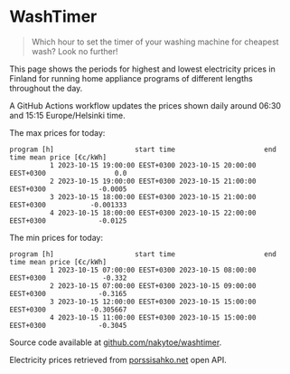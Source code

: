 
# WashTimer

> Which hour to set the timer of your washing machine for cheapest wash? Look no further!

This page shows the periods for highest and lowest electricity prices in Finland 
for running home appliance programs of different lengths throughout the day. 

A GitHub Actions workflow updates the prices shown daily around 06:30 and 15:15 Europe/Helsinki time.

The max prices for today:

	program [h]                    start time                      end time mean price [€c/kWh]
	          1 2023-10-15 19:00:00 EEST+0300 2023-10-15 20:00:00 EEST+0300                 0.0
	          2 2023-10-15 19:00:00 EEST+0300 2023-10-15 21:00:00 EEST+0300             -0.0005
	          3 2023-10-15 18:00:00 EEST+0300 2023-10-15 21:00:00 EEST+0300           -0.001333
	          4 2023-10-15 18:00:00 EEST+0300 2023-10-15 22:00:00 EEST+0300             -0.0125

The min prices for today:

	program [h]                    start time                      end time mean price [€c/kWh]
	          1 2023-10-15 07:00:00 EEST+0300 2023-10-15 08:00:00 EEST+0300              -0.332
	          2 2023-10-15 07:00:00 EEST+0300 2023-10-15 09:00:00 EEST+0300             -0.3165
	          3 2023-10-15 12:00:00 EEST+0300 2023-10-15 15:00:00 EEST+0300           -0.305667
	          4 2023-10-15 11:00:00 EEST+0300 2023-10-15 15:00:00 EEST+0300             -0.3045


Source code available at [github.com/nakytoe/washtimer](https://github.com/nakytoe/washtimer).

Electricity prices retrieved from [porssisahko.net](https://porssisahko.net/api) open API.
